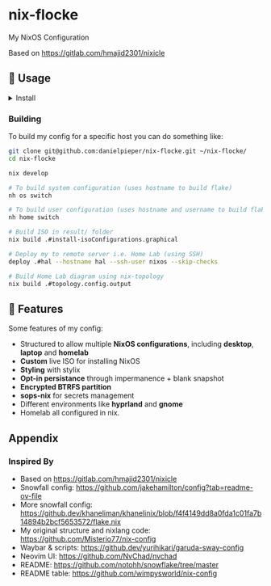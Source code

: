 # nix-flocke
My NixOS Configuration

Based on https://gitlab.com/hmajid2301/nixicle

## 💽 Usage

<details>
  <summary>Install</summary>

To install NixOS on any of my devices I now use [nixos-anywhere](https://github.com/nix-community/nixos-anywhere/blob/main/docs/howtos/no-os.md).
You will need to be able to SSH to the target machine from where this command will be run. Load nix installer ISO if
no OS on the device. You need to copy ssh keys onto the target machine
`mkdir -p ~/.ssh && curl https://github.com/danielpieper.keys > ~/.ssh/authorized_keys` in my case I can copy them from GitHub.

```bash
git clone git@github.com:danielpieper/nix-flocke.git ~/nix-flocke/
cd nix-flocke

nix develop

nixos-anywhere --flake '.#zorg' nixos@192.168.1.8 # Replace with your IP
```

After building it you can copy the ISO from the `result` folder to your USB.
Then run `nix_installer`, which will then ask you which host you would like to install.

</details>

### Building

To build my config for a specific host you can do something like:

```bash
git clone git@github.com:danielpieper/nix-flocke.git ~/nix-flocke/
cd nix-flocke

nix develop

# To build system configuration (uses hostname to build flake)
nh os switch

# To build user configuration (uses hostname and username to build flake)
nh home switch

# Build ISO in result/ folder
nix build .#install-isoConfigurations.graphical

# Deploy my to remote server i.e. Home Lab (using SSH)
deploy .#hal --hostname hal --ssh-user nixos --skip-checks

# Build Home Lab diagram using nix-topology
nix build .#topology.config.output
```

## 🚀 Features

Some features of my config:

- Structured to allow multiple **NixOS configurations**, including **desktop**, **laptop** and **homelab**
- **Custom** live ISO for installing NixOS
- **Styling** with stylix
- **Opt-in persistance** through impermanence + blank snapshot
- **Encrypted BTRFS partition**
- **sops-nix** for secrets management
- Different environments like **hyprland** and **gnome**
- Homelab all configured in nix.


## Appendix

### Inspired By
- Based on https://gitlab.com/hmajid2301/nixicle
- Snowfall config: https://github.com/jakehamilton/config?tab=readme-ov-file
- More snowfall config: https://github.dev/khaneliman/khanelinix/blob/f4f4149dd8a0fda1c01fa7b14894b2bcf5653572/flake.nix
- My original structure and nixlang code: https://github.com/Misterio77/nix-config
- Waybar & scripts: https://github.dev/yurihikari/garuda-sway-config
- Neovim UI: https://github.com/NvChad/nvchad
- README: https://github.com/notohh/snowflake/tree/master
- README table: https://github.com/wimpysworld/nix-config

